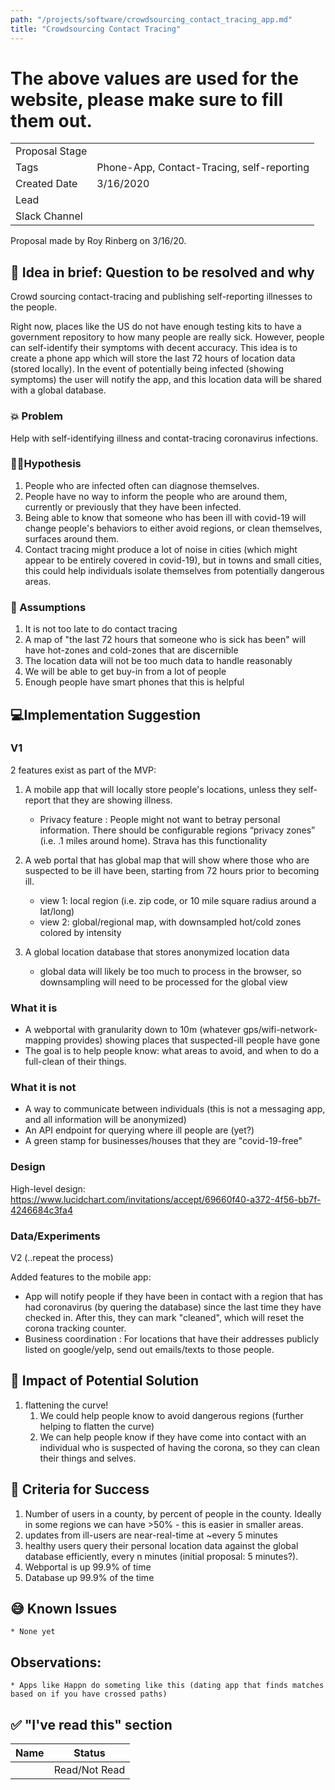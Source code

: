 ```yaml
---
path: "/projects/software/crowdsourcing_contact_tracing_app.md"
title: "Crowdsourcing Contact Tracing"
---
```


# The above values are used for the website, please make sure to fill them out.

| | |
|-|-|
| Proposal Stage |      |
| Tags           |  Phone-App, Contact-Tracing, self-reporting    |
| Created Date   |  3/16/2020    |
| Lead           |      |
| Slack Channel  |      |

Proposal made by Roy Rinberg on 3/16/20. 

## 📃 Idea in brief: Question to be resolved and why

Crowd sourcing contact-tracing and publishing self-reporting illnesses to the people.

Right now, places like the US do not have enough testing kits to have a government repository to how many people are really sick. However, people can self-identify their symptoms with decent accuracy. This idea is to create a phone app which will store the last 72 hours of location data (stored locally). In the event of potentially being infected (showing symptoms) the user will notify the app, and this location data will be shared with a global database.

### 💥 Problem

Help with self-identifying illness and contat-tracing coronavirus infections. 

### 👨‍🔬Hypothesis
	
1. People who are infected often can diagnose themselves.
2.  People have no way to inform the people who are around them, currently or previously that they have been infected. 
3. Being able to know that someone who has been ill with covid-19 will change people's behaviors to either avoid regions, or clean themselves, surfaces around them. 
4. Contact tracing might produce a lot of noise in cities (which might appear to be entirely covered in covid-19), but in towns and small cities, this could help individuals isolate themselves from potentially dangerous areas.


### 🤔 Assumptions

1. It is not too late to do contact tracing
2. A map of "the last 72 hours that someone who is sick has been" will have hot-zones and cold-zones that are discernible
3. The location data will not be too much data to handle reasonably
4. We will be able to get buy-in from a lot of people
5. Enough people have smart phones that this is helpful


## 💻Implementation Suggestion

### V1
2 features exist as part of the MVP:

1. A mobile app that will locally store people's locations, unless they self-report that they are showing illness.

	* Privacy feature : People might not want to betray personal information. There should be configurable regions “privacy zones” (i.e. .1 miles around home). Strava has this functionality
2. A web portal that has global map that will show where those who are suspected to be ill have been, starting from 72 hours prior to becoming ill.
	* view 1: local region (i.e. zip code, or 10 mile square radius around a lat/long)
	* view 2: global/regional map, with downsampled hot/cold zones colored by intensity
3. A global location database that stores anonymized location data
	* global data will likely be too much to process in the browser, so downsampling will need to be processed for the global view


### What it is
* A webportal with granularity down to 10m (whatever gps/wifi-network-mapping provides) showing places that suspected-ill people have gone
* The goal is to help people know: what areas to avoid, and when to do a full-clean of their things.

### What it is not
* A way to communicate between individuals (this is not a messaging app, and all information will be anonymized)
* An API endpoint for querying where ill people are (yet?)
* A green stamp for businesses/houses that they are "covid-19-free"

### Design
High-level design: 
https://www.lucidchart.com/invitations/accept/69660f40-a372-4f56-bb7f-4246684c3fa4



### Data/Experiments

V2 (..repeat the process)

Added features to the mobile app:

* App will notify people if they have been in contact with a region that has had coronavirus (by quering the database) since the last time they have checked in. After this, they can mark "cleaned", which will reset the corona tracking counter.
* Business coordination : For locations that have their addresses publicly listed on google/yelp, send out emails/texts to those people.


## 💪 Impact of Potential Solution
1. flattening the curve!
	1. We could help people know to avoid dangerous regions (further helping to flatten the curve) 
	2. We can help people know if they have come into contact with an individual who is suspected of having the corona, so they can clean their things and selves.


## 🙌 Criteria for Success

1. Number of users in a county, by percent of people in the county. Ideally in some regions we can have >50% - this is easier in smaller areas.
2. updates from ill-users are near-real-time at ~every 5 minutes
3. healthy users query their personal location data against the global database efficiently, every n minutes (initial proposal: 5 minutes?).
3. Webportal is up 99.9% of time
4. Database up 99.9% of the time

## 😅 Known Issues
	* None yet

## Observations:
	* Apps like Happn do someting like this (dating app that finds matches based on if you have crossed paths) 

## ✅ "I've read this" section
| Name | Status |
|-|-|
|  |  Read/Not Read    |
